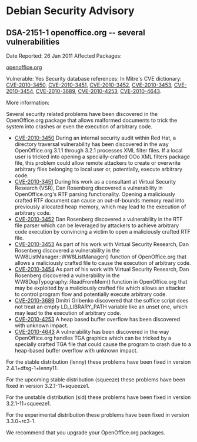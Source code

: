
Debian Security Advisory
========================


DSA-2151-1 openoffice.org -- several vulnerabilities
----------------------------------------------------



Date Reported:
26 Jan 2011
Affected Packages:

[openoffice.org](https://packages.debian.org/src:openoffice.org)

Vulnerable:
Yes
Security database references:
In Mitre's CVE dictionary: [CVE-2010-3450](https://security-tracker.debian.org/tracker/CVE-2010-3450), [CVE-2010-3451](https://security-tracker.debian.org/tracker/CVE-2010-3451), [CVE-2010-3452](https://security-tracker.debian.org/tracker/CVE-2010-3452), [CVE-2010-3453](https://security-tracker.debian.org/tracker/CVE-2010-3453), [CVE-2010-3454](https://security-tracker.debian.org/tracker/CVE-2010-3454), [CVE-2010-3689](https://security-tracker.debian.org/tracker/CVE-2010-3689), [CVE-2010-4253](https://security-tracker.debian.org/tracker/CVE-2010-4253), [CVE-2010-4643](https://security-tracker.debian.org/tracker/CVE-2010-4643).  

More information:

Several security related problems have been discovered in the
OpenOffice.org package that allows malformed documents to trick the
system into crashes or even the execution of arbitrary code.


* [CVE-2010-3450](https://security-tracker.debian.org/tracker/CVE-2010-3450)
During an internal security audit within Red Hat, a directory
 traversal vulnerability has been discovered in the way
 OpenOffice.org 3.1.1 through 3.2.1 processes XML filter files. If
 a local user is tricked into opening a specially-crafted OOo XML
 filters package file, this problem could allow remote attackers to
 create or overwrite arbitrary files belonging to local user or,
 potentially, execute arbitrary code.
* [CVE-2010-3451](https://security-tracker.debian.org/tracker/CVE-2010-3451)
During his work as a consultant at Virtual Security Research
 (VSR), Dan Rosenberg discovered a vulnerability in
 OpenOffice.org's RTF parsing functionality. Opening a maliciously
 crafted RTF document can cause an out-of-bounds memory read into
 previously allocated heap memory, which may lead to the execution
 of arbitrary code.
* [CVE-2010-3452](https://security-tracker.debian.org/tracker/CVE-2010-3452)
Dan Rosenberg discovered a vulnerability in the RTF file parser
 which can be leveraged by attackers to achieve arbitrary code
 execution by convincing a victim to open a maliciously crafted RTF
 file.
* [CVE-2010-3453](https://security-tracker.debian.org/tracker/CVE-2010-3453)
As part of his work with Virtual Security Research, Dan Rosenberg
 discovered a vulnerability in the WW8ListManager::WW8ListManager()
 function of OpenOffice.org that allows a maliciously crafted file
 to cause the execution of arbitrary code.
* [CVE-2010-3454](https://security-tracker.debian.org/tracker/CVE-2010-3454)
As part of his work with Virtual Security Research, Dan Rosenberg
 discovered a vulnerability in the WW8DopTypography::ReadFromMem()
 function in OpenOffice.org that may be exploited by a maliciously
 crafted file which allows an attacker to control program flow
 and potentially execute arbitrary code.
* [CVE-2010-3689](https://security-tracker.debian.org/tracker/CVE-2010-3689)
Dmitri Gribenko discovered that the soffice script does not treat
 an empty LD\_LIBRARY\_PATH variable like an unset one, which may lead to
 the execution of arbitrary code.
* [CVE-2010-4253](https://security-tracker.debian.org/tracker/CVE-2010-4253)
A heap based buffer overflow has been discovered with unknown
 impact.
* [CVE-2010-4643](https://security-tracker.debian.org/tracker/CVE-2010-4643)
A vulnerability has been discovered in the way OpenOffice.org
 handles TGA graphics which can be tricked by a specially crafted
 TGA file that could cause the program to crash due to a heap-based
 buffer overflow with unknown impact.


For the stable distribution (lenny) these problems have been fixed in
version 2.4.1+dfsg-1+lenny11.


For the upcoming stable distribution (squeeze) these problems have
been fixed in version 3.2.1-11+squeeze1.


For the unstable distribution (sid) these problems have been fixed in
version 3.2.1-11+squeeze1.


For the experimental distribution these problems have been fixed in
version 3.3.0~rc3-1.


We recommend that you upgrade your OpenOffice.org packages.





